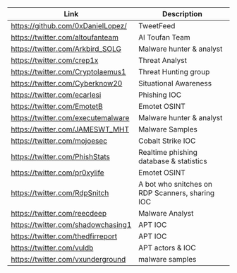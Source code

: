 |Link| Description |
| ------ | ------ |
|https://github.com/0xDanielLopez/| TweetFeed |
|https://twitter.com/altoufanteam | Al Toufan Team |
|https://twitter.com/Arkbird_SOLG| Malware hunter & analyst |
|https://twitter.com/crep1x | Threat Analyst |
|https://twitter.com/Cryptolaemus1 | Threat Hunting group |
|https://twitter.com/Cyberknow20 | Situational Awareness |
|https://twitter.com/ecarlesi | Phishing IOC |
|https://twitter.com/EmotetB | Emotet OSINT | 
|https://twitter.com/executemalware | Malware hunter & analyst |
|https://twitter.com/JAMESWT_MHT | Malware Samples |
|https://twitter.com/mojoesec | Cobalt Strike IOC |
|https://twitter.com/PhishStats | Realtime phishing database & statistics |
|https://twitter.com/pr0xylife | Emotet OSINT |
|https://twitter.com/RdpSnitch | A bot who snitches on RDP Scanners, sharing IOC |
|https://twitter.com/reecdeep | Malware Analyst | 
|https://twitter.com/shadowchasing1 | APT IOC |
|https://twitter.com/thedfirreport | APT IOC |
|https://twitter.com/vuldb | APT actors & IOC |
|https://twitter.com/vxunderground | malware samples |
